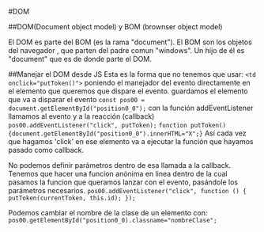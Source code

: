 #DOM

##DOM(Document object model) y BOM (brownser object model)

El DOM es parte del BOM (es la rama "document"). El BOM son los objetos del navegador , que parten del padre comun "windows". Un hijo de él es "document" que es de donde parte el DOM.

##Manejar el DOM desde JS
Esta es la forma que no tenemos que usar: `<td onclick="putToken()">` poniendo el manejador del evento directamente en el elemento que queremos que dispare el evento.
guardamos el elemento que va a disparar el evento
`const pos00 = document.getElementById("position0_0");`
con la función addEventListener llamamos al evento y a la reacción (callback)
`pos00.addEventListener("click", putToken);`
`function putToken() {document.getElementById("position0_0").innerHTML="X";}`
Así cada vez que hagamos 'click' en ese elemento va a ejecutar la función que hayamos pasado como callback.

No podemos definir parámetros dentro de esa llamada a la callback. Tenemos que hacer una funcion anónima en linea dentro de la cual pasamos la funcion que queramos lanzar con el evento, pasándole los parámetros necesarios.
`pos00.addEventListener("click", function () {
    putToken(currentToken, this.id);
});`



Podemos cambiar el nombre de la clase de un elemento con:
`pos00.getElementById("position0_0).classname="nombreClase";`